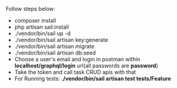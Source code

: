 Follow steps below:
- composer install
- php artisan sail:install
- ./vendor/bin/sail up -d
- ./vendor/bin/sail artisan key:generate
- ./vendor/bin/sail artisan migrate
- ./vendor/bin/sail artisan db:seed
- Choose a user's email and login in postman within **localhost/graphql/login** url(all passwords are **password**)
- Take the token and call task CRUD apis with that
- For Running tests: **./vendor/bin/sail artisan test tests/Feature**
